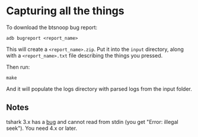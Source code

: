 # Capturing all the things

To download the btsnoop bug report:

```
adb bugreport <report_name>
```

This will create a `<report_name>.zip`. Put it into the `input` directory, along
with a `<report_name>.txt` file describing the things you pressed.

Then run:

```
make
```

And it will populate the logs directory with parsed logs from the input folder.

## Notes

tshark 3.x has a [bug](https://gitlab.com/wireshark/wireshark/-/issues/2234) and
cannot read from stdin (you get "Error: illegal seek"). You need 4.x or later.
